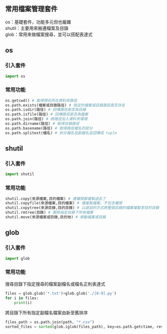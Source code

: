## 常用檔案管理套件
os：基礎套件，功能多元但也龐雜  
shutil：主要用來搬遷檔案及目錄  
glob：常用來做檔案搜尋，並可以搭配表達式  
## os
### 引入套件
```python
import os
```
### 常用功能
```python
os.getcwd() # 取得現在所在資料夾路徑
os.path.exists(檔案或目錄路徑) # 指定的檔案或目錄路徑是否存在
os.path.isdir(路徑) # 回傳路徑是否為目錄
os.path.isfile(路徑) # 回傳路徑是否為檔案
os.path.join(路徑) # 將路徑加入資料夾環境
os.path.dirname(路徑) # 取得目錄路徑
os.path.basename(路徑) # 取得路徑檔名的部分
os.path.splitext(檔名) # 拆分檔名及副檔名並回傳成 tuple
```
## shutil
### 引入套件
```python
import shutil
```
### 常用功能  
```python
shutil.copy(來源檔案,目的檔案) # 連權限都複製過去了
shutil.copyfile(來源檔案,目的檔案) # 僅複製檔案，不包含權限
shutil.copytree(來源目錄,目的目錄) # 以遞迴的方式將整個目錄的檔案複製至目的目錄
shutil.rmtree(目錄) # 刪除指定目錄下所有檔案
shutil.move(來源檔案或目錄,目的地) # 移動檔案或目錄
```
## glob
### 引入套件
```python
import glob
```
### 常用功能
搜尋目錄下指定搜尋的檔案副檔名或檔名正則表達式  
```python
files = glob.glob('*.txt')+glob.glob('./[0-9].py')
for i in files:
    print(i)
```
將目錄下所有指定副檔名檔案由新至舊排序  
```python
files_path = os.path.join(path, "*.csv")
sorted_files = sorted(glob.iglob(files_path), key=os.path.getctime, reverse=True)
```
